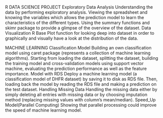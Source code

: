 R DATA SCIENCE PROJECT
Exploratory Data Analysis 
         Understanding the data by performing exploratory analysis. Viewing the spreadsheet and knowing the variables which allows the prediction model to learn the characteristics of the different types. Using the summary functions and skimr package to provide a glimpse of the overview of the dataset.
Data Visualization
          R Base Plot function for looking deep into dataset in order to graphically and visually have a look at the distribution of the data. 

MACHINE LEARNING
Classification Model
        Building an own classification model using caret package (represents a collection of machine learning algorithms). Starting from loading the dataset, splitting the dataset, building the training model and cross-validation models using support vector machine, evaluating the prediction performance as well as the feature importance.
 Model with RDS
             Deploy a machine learning model (a classification model of DHFR dataset) by saving it to disk as RDS file. Then, loading back the model by reading the RDS file and making a prediction on the test dataset. 
Handling Missing Data
         Handling the missing data either by simply deleting all entries with missing data or by choosing imputation method (replacing missing values with column’s mean/median).
Speed_Up Model(Parallel Computing)
             Showing that parallel processing could improve  the speed of machine learning model.
         
          







